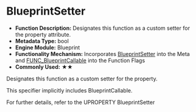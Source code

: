 # BlueprintSetter

- **Function Description:** Designates this function as a custom setter for the property attribute.
- **Metadata Type:** bool
- **Engine Module:** Blueprint
- **Functionality Mechanism:** Incorporates [BlueprintSetter](../../../Meta/Blueprint/BlueprintSetter.md) into the Meta and [FUNC_BlueprintCallable](../../../Flags/EFunctionFlags/FUNC_BlueprintCallable.md) into the Function Flags
- **Commonly Used:** ★★

Designates this function as a custom setter for the property.

This specifier implicitly includes BlueprintCallable.

For further details, refer to the UPROPERTY BlueprintSetter
